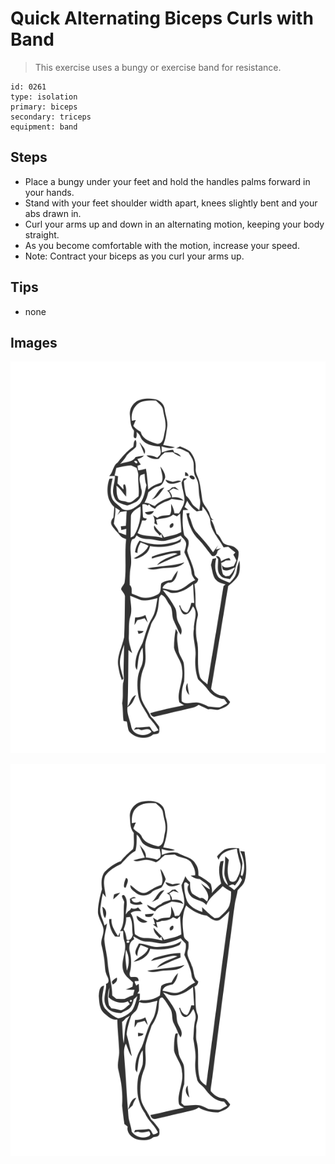 # Quick Alternating Biceps Curls with Band
> This exercise uses a bungy or exercise band for resistance.

``` 
id: 0261 
type: isolation 
primary: biceps 
secondary: triceps 
equipment: band 
``` 

## Steps

 - Place a bungy under your feet and hold the handles palms forward in your hands.
 - Stand with your feet shoulder width apart, knees slightly bent and your abs drawn in.
 - Curl your arms up and down in an alternating motion, keeping your body straight.
 - As you become comfortable with the motion, increase your speed.
 - Note: Contract your biceps as you curl your arms up.

## Tips

 - none

## Images

![](../svg/0261-relaxation.svg)

![](../svg/0261-tension.svg)
